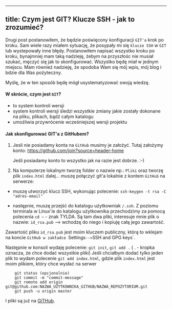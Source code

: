 ----
title: Czym jest GIT? Klucze SSH - jak to zrozumieć?
----

Drugi post postanowiłem, że będzie poświęcony konfiguracji `GIT'a` krok po
kroku.
Sam wiele razy miałem sytuację, że posypały mi się `klucze SSH` w `GIT` lub
wystepowały inne błędy. Postanowiłem napisać wszystko kroku po kroku,
bynajmniej mam taką nadzieję, żebym na przyszłośc nie musiał szukać,
męczyć się jak to skonfigurować. Wszystko będę miał w jednym miejscu.
Mam również nadzieję, że spodoba Wam się mój wpis, mój blog i bdzie
dla Was pożyteczny.

Myślę, że w ten sposób będę mógł usystematyzować swoją wiedzę.

#### W skrócie, czym jest `GIT`?
* to system kontroli wersji
* system kontroli wersji śledzi wszystkie zmiany jakie zostały dokonane
na pliku, plikach, bądź całym katalogu
* umożliwia przywrócenie wcześniejszej wersji projektu


#### Jak skonfigurować GIT'a z GitHubem?

1. Jesli nie posiadamy konta na `GitHub` musimy je założyć.
Tutaj założymy konto: <https://github.com/join?source=header-home>

    Jeśli posiadamy konto to wszystko jak na razie jest dobrze. :-)

2. Na komputerze lokalnym tworzę folder o nazwie np.:  `Pliki` oraz tworzę plik `index.html`
   dalej... muszę połączyć git'a lokalnie z kontem `GitHub` na serwerze:

* muszę utworzyć klucz SSH, wykonując polecenie:
	`ssh-keygen -t rsa -C "adres-email"`

* następnie, muszę przejść do katalogu użytkowniak `/.ssh`. Z poziomu
terminala w Linux'ie do katalogu użytkownika przechodzimy za pomocą
polecenia `cd ~` - znak TYLDA. Są tam dwa pliki, interesuje mnie plik o
nazwie: `id_rsa.pub` --> wchodzę do niego i kopiuję całą jego zawartość.

Zawartość pliku `id_rsa.pub` jest moim kluczem publiczny, którą to wklejam
na koncie `GitHub w zakładce `Settings` --> `SSH and GPG keys`.

Następnie w konsoli wydaję polecenie:
	`git init`,
	`git add .` ( . - kropka oznacza, że chce dodać wszystkie pliki)
			Jeśli chciałbym dodać tylko jeden plik to wydam polecenie
			`git add index.html`, gdzie plik `index.html` jest moim
			plikiem, który chce wysłać na serwer


```
	git status (opcjonalnie)
	git commit -m "commit-message"
	git remote add origin git@github.com:NAZWA_UŻYTKOWNIKA_GITHUB/NAZWA_REPOZYTORIUM.git
	git push -u origin master
```


I pliki są już na [GiTHub](http://www.github.com).